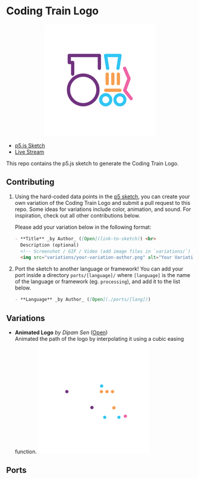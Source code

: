 # Coding Train Logo

<p align="center"><img src="logo.png" alt="The Coding Train Logo" width="300px"></p>

- [p5.js Sketch](https://editor.p5js.org/codingtrain/sketches/p599bQ3sa)
- [Live Stream](https://www.youtube.com/watch?v=d6RXcetnl20)

This repo contains the p5.js sketch to generate the Coding Train Logo.

## Contributing

1. Using the hard-coded data points in the [p5 sketch](./sketch/), you can create your own variation of the Coding Train Logo and submit a pull request to this repo. Some ideas for variations include color, animation, and sound. For inspiration, check out all other contributions below.

   Please add your variation below in the following format:

   ```md
   - **Title** _by Author_ ([Open](link-to-sketch)) <br>
     Description (optional)
     <!-- Screenshot / GIF / Video (add image files in `variations/`) -->
     <img src="variations/your-variation-author.png" alt="Your Variation" width="300px">
   ```

2. Port the sketch to another language or framework! You can add your port inside a directory `ports/[language]/` where `[language]` is the name of the language or framework (eg. `processing`), and add it to the list below.

   ```md
   - **Language** _by Author_ ([Open](./ports/[lang]))
   ```

## Variations

- **Animated Logo** _by Dipam Sen_ ([Open](https://editor.p5js.org/funplanet/sketches/8zZKqiyV4)) <br>
  Animated the path of the logo by interpolating it using a cubic easing function.
  <img src="variations/animated-logo-dipamsen.gif" alt="Animated Logo" width="300px">

## Ports
